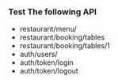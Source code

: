 ### Test The following API

- restaurant/menu/
- restaurant/booking/tables
- restaurant/booking/tables/1
- auth/users/
- auth/token/login
- auth/token/logout